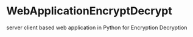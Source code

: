 # WebApplicationEncryptDecrypt
server client based web application in Python for Encryption Decryption
